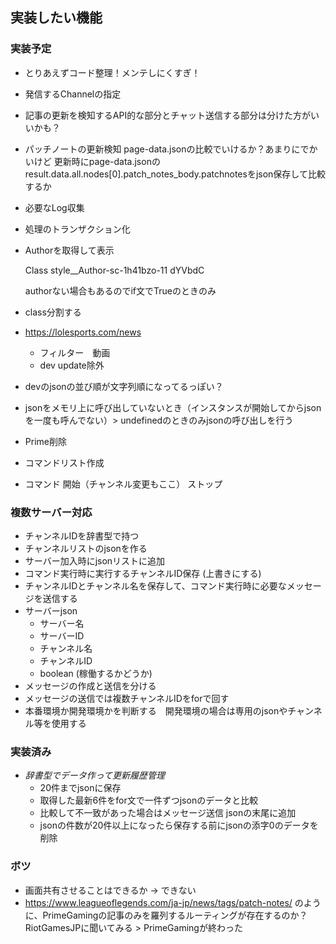 ## 実装したい機能
### 実装予定
* とりあえずコード整理！メンテしにくすぎ！
* 発信するChannelの指定
* 記事の更新を検知するAPI的な部分とチャット送信する部分は分けた方がいいかも？
* パッチノートの更新検知
  page-data.jsonの比較でいけるか？あまりにでかいけど
  更新時にpage-data.jsonのresult.data.all.nodes[0].patch_notes_body.patchnotesをjson保存して比較するか
* 必要なLog収集
* 処理のトランザクション化
* Authorを取得して表示
  
  Class style__Author-sc-1h41bzo-11 dYVbdC

  authorない場合もあるのでif文でTrueのときのみ
* class分割する
* https://lolesports.com/news
  * フィルター　動画
  * dev update除外
* devのjsonの並び順が文字列順になってるっぽい？
* jsonをメモリ上に呼び出していないとき（インスタンスが開始してからjsonを一度も呼んでない）> undefinedのときのみjsonの呼び出しを行う
* Prime削除
* コマンドリスト作成
* コマンド 開始（チャンネル変更もここ） ストップ 

### 複数サーバー対応
* チャンネルIDを辞書型で持つ
* チャンネルリストのjsonを作る
* サーバー加入時にjsonリストに追加
* コマンド実行時に実行するチャンネルID保存 (上書きにする)
* チャンネルIDとチャンネル名を保存して、コマンド実行時に必要なメッセージを送信する
* サーバーjson
  * サーバー名
  * サーバーID
  * チャンネル名
  * チャンネルID
  * boolean (稼働するかどうか)
* メッセージの作成と送信を分ける
* メッセージの送信では複数チャンネルIDをforで回す
* 本番環境か開発環境かを判断する　開発環境の場合は専用のjsonやチャンネル等を使用する



### 実装済み
* _辞書型でデータ作って更新履歴管理_
  * 20件までjsonに保存
  * 取得した最新6件をfor文で一件ずつjsonのデータと比較
  * 比較して不一致があった場合はメッセージ送信 jsonの末尾に追加
  * jsonの件数が20件以上になったら保存する前にjsonの添字0のデータを削除

### ボツ
* 画面共有させることはできるか → できない
* https://www.leagueoflegends.com/ja-jp/news/tags/patch-notes/ のように、PrimeGamingの記事のみを羅列するルーティングが存在するのか？RiotGamesJPに聞いてみる > PrimeGamingが終わった